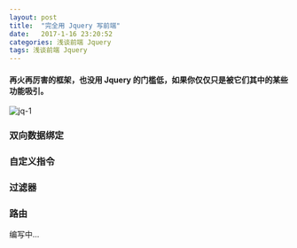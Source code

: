 ```yaml
---
layout: post
title:  "完全用 Jquery 写前端"
date:   2017-1-16 23:20:52
categories: 浅谈前端 Jquery
tags: 浅谈前端 Jquery
---
```

#### 再火再厉害的框架，也没用 Jquery 的门槛低，如果你仅仅只是被它们其中的某些功能吸引。

![jq-1](http://i.imgur.com/x0MrkuJ.jpg)

### 双向数据绑定

### 自定义指令

### 过滤器

### 路由


编写中...